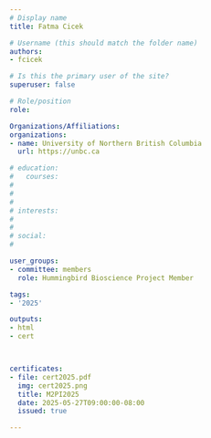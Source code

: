 ```yaml
---
# Display name
title: Fatma Cicek

# Username (this should match the folder name)
authors:
- fcicek

# Is this the primary user of the site?
superuser: false

# Role/position
role: 

Organizations/Affiliations:
organizations:
- name: University of Northern British Columbia
  url: https://unbc.ca

# education:
#   courses:
#   
# 
# 
# interests:
#   
# 
# social:
#    

user_groups:
- committee: members
  role: Hummingbird Bioscience Project Member

tags:
- '2025'

outputs:
- html
- cert



certificates:
- file: cert2025.pdf
  img: cert2025.png
  title: M2PI2025
  date: 2025-05-27T09:00:00-08:00
  issued: true

---
```


